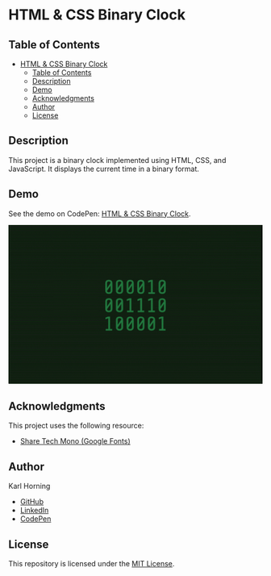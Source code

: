 # HTML & CSS Binary Clock

## Table of Contents

- [HTML \& CSS Binary Clock](#html--css-binary-clock)
  - [Table of Contents](#table-of-contents)
  - [Description](#description)
  - [Demo](#demo)
  - [Acknowledgments](#acknowledgments)
  - [Author](#author)
  - [License](#license)

## Description

This project is a binary clock implemented using HTML, CSS, and JavaScript. It displays the current time in a binary format.

## Demo

See the demo on CodePen: [HTML & CSS Binary Clock](https://codepen.io/karlhorning/pen/PBGLXj).

![Binary Clock Preview](./src/img/binary-clock-preview.gif)

## Acknowledgments

This project uses the following resource:

- [Share Tech Mono (Google Fonts)](https://fonts.googleapis.com/css?family=Share+Tech+Mono)

## Author

Karl Horning

- [GitHub](https://github.com/Karl-Horning/)
- [LinkedIn](https://www.linkedin.com/in/karl-horning/)
- [CodePen](https://codepen.io/karlhorning)

## License

This repository is licensed under the [MIT License](LICENSE).
